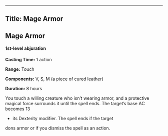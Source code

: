-------------------------
Title: Mage Armor
-------------------------

## Mage Armor

#### 1st-level abjuration


**Casting Time:** 1 action

**Range:** Touch

**Components:** V, S, M (a piece of cured leather)

**Duration:** 8 hours


You touch a willing creature who isn’t wearing armor, and a protective
magical force surrounds it until the spell ends. The target’s base AC
becomes 13

+ its Dexterity modifier. The spell ends if the target

dons armor or if you dismiss the spell as an action.


